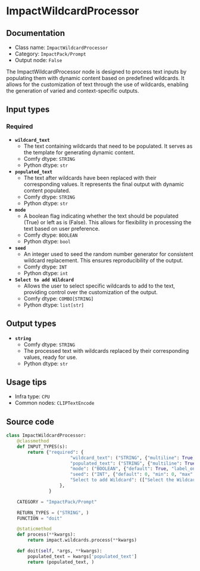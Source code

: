 # ImpactWildcardProcessor
## Documentation
- Class name: `ImpactWildcardProcessor`
- Category: `ImpactPack/Prompt`
- Output node: `False`

The ImpactWildcardProcessor node is designed to process text inputs by populating them with dynamic content based on predefined wildcards. It allows for the customization of text through the use of wildcards, enabling the generation of varied and context-specific outputs.
## Input types
### Required
- **`wildcard_text`**
    - The text containing wildcards that need to be populated. It serves as the template for generating dynamic content.
    - Comfy dtype: `STRING`
    - Python dtype: `str`
- **`populated_text`**
    - The text after wildcards have been replaced with their corresponding values. It represents the final output with dynamic content populated.
    - Comfy dtype: `STRING`
    - Python dtype: `str`
- **`mode`**
    - A boolean flag indicating whether the text should be populated (True) or left as is (False). This allows for flexibility in processing the text based on user preference.
    - Comfy dtype: `BOOLEAN`
    - Python dtype: `bool`
- **`seed`**
    - An integer used to seed the random number generator for consistent wildcard replacement. This ensures reproducibility of the output.
    - Comfy dtype: `INT`
    - Python dtype: `int`
- **`Select to add Wildcard`**
    - Allows the user to select specific wildcards to add to the text, providing control over the customization of the output.
    - Comfy dtype: `COMBO[STRING]`
    - Python dtype: `list[str]`
## Output types
- **`string`**
    - Comfy dtype: `STRING`
    - The processed text with wildcards replaced by their corresponding values, ready for use.
    - Python dtype: `str`
## Usage tips
- Infra type: `CPU`
- Common nodes: `CLIPTextEncode`


## Source code
```python
class ImpactWildcardProcessor:
    @classmethod
    def INPUT_TYPES(s):
        return {"required": {
                        "wildcard_text": ("STRING", {"multiline": True, "dynamicPrompts": False}),
                        "populated_text": ("STRING", {"multiline": True, "dynamicPrompts": False}),
                        "mode": ("BOOLEAN", {"default": True, "label_on": "Populate", "label_off": "Fixed"}),
                        "seed": ("INT", {"default": 0, "min": 0, "max": 0xffffffffffffffff}),
                        "Select to add Wildcard": (["Select the Wildcard to add to the text"],),
                    },
                }

    CATEGORY = "ImpactPack/Prompt"

    RETURN_TYPES = ("STRING", )
    FUNCTION = "doit"

    @staticmethod
    def process(**kwargs):
        return impact.wildcards.process(**kwargs)

    def doit(self, *args, **kwargs):
        populated_text = kwargs['populated_text']
        return (populated_text, )

```
